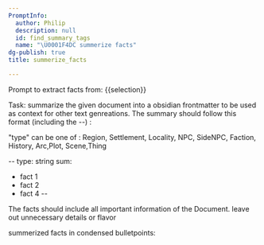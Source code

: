 ```yaml
---
PromptInfo:
  author: Philip
  description: null
  id: find_summary_tags
  name: "\U0001F4DC summerize facts"
dg-publish: true
title: summerize_facts

---
```






Prompt to extract facts from:
{{selection}}

Task:
summarize the given document into a obsidian frontmatter to be used as context for other text genreations.
The summary should follow this format (including the --) : 

"type" can be one of : Region, Settlement, Locality, NPC, SideNPC, Faction, History, Arc,Plot, Scene,Thing

--
type: string
sum:
  - fact 1 
  - fact 2
  - fact 4
--

The facts should include all important information of the Document. leave out unnecessary details or flavor

summerized facts in condensed bulletpoints: